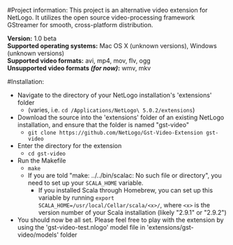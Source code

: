 #Project information:
This project is an alternative video extension for NetLogo.  It utilizes the open source video-processing framework GStreamer for smooth, cross-platform distribution.

__Version:__ 1.0 beta<br>
__Supported operating systems:__ Mac OS X (unknown versions), Windows (unknown versions)<br>
__Supported video formats:__ avi, mp4, mov, flv, ogg<br>
<b>Unsupported video formats <i>(for now)</i>:</b> wmv, mkv

#Installation:
* Navigate to the directory of your NetLogo installation's 'extensions' folder
  * (varies, i.e. `cd /Applications/NetLogo\ 5.0.2/extensions`)
* Download the source into the 'extensions' folder of an existing NetLogo installation, and ensure that the folder is named "gst-video" 
  * `git clone https://github.com/NetLogo/Gst-Video-Extension gst-video`
* Enter the directory for the extension
  * `cd gst-video`
* Run the Makefile
  * `make`
  * If you are told "make: ../../bin/scalac: No such file or directory", you need to set up your `SCALA_HOME` variable.
    * If you installed Scala through Homebrew, you can set up this variable by running `export SCALA_HOME=/usr/local/Cellar/scala/<x>/`, where `<x>` is the version number of your Scala installation (likely "2.9.1" or "2.9.2")
* You should now be all set.  Please feel free to play with the extension by using the 'gst-video-test.nlogo' model file in 'extensions/gst-video/models' folder
